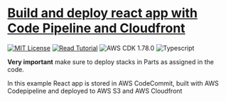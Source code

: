 # [Build and deploy react app with Code Pipeline and Cloudfront](https://apoorv.blog/posts/deploying-react-app-with-aws-cdk-cloudfront-codepipeline.html)

[![MIT License](https://badgen.now.sh/badge/License/MIT/blue)](https://github.com/apoorvmote/cdk-examples/blob/master/License.md)
[![Read Tutorial](https://badgen.now.sh/badge/Read/Tutorial/purple)](https://apoorv.blog/posts/deploying-react-app-with-aws-cdk-cloudfront-codepipeline.html)
![AWS CDK 1.78.0](https://badgen.net/badge/aws-cdk/1.78.0/yellow)
![Typescript](https://badgen.net/badge/icon/typescript?icon=typescript&label)

**Very important** make sure to deploy stacks in Parts as assigned in the code.

In this example React app is stored in AWS CodeCommit, built with AWS Codepipeline and deployed to AWS S3 and AWS Cloudfront
